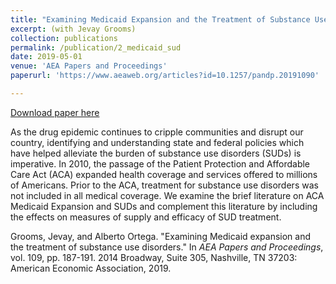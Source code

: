 ```yaml
---
title: "Examining Medicaid Expansion and the Treatment of Substance Use Disorders" 
excerpt: (with Jevay Grooms)
collection: publications
permalink: /publication/2_medicaid_sud
date: 2019-05-01
venue: 'AEA Papers and Proceedings'
paperurl: 'https://www.aeaweb.org/articles?id=10.1257/pandp.20191090'

---
```


[Download paper here](https://www.aeaweb.org/articles?id=10.1257/pandp.20191090)

As the drug epidemic continues to cripple communities and disrupt our country, identifying and understanding state and federal policies which have helped alleviate the burden of substance use disorders (SUDs) is imperative. In 2010, the passage of the Patient Protection and Affordable Care Act (ACA) expanded health coverage and services offered to millions of Americans. Prior to the ACA, treatment for substance use disorders was not included in all medical coverage. We examine the brief literature on ACA Medicaid Expansion and SUDs and complement this literature by including the effects on measures of supply and efficacy of SUD treatment.

Grooms, Jevay, and Alberto Ortega. "Examining Medicaid expansion and the treatment of substance use disorders." In <i>AEA Papers and Proceedings</i>, vol. 109, pp. 187-191. 2014 Broadway, Suite 305, Nashville, TN 37203: American Economic Association, 2019.

